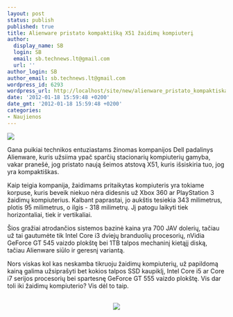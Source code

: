 ```yaml
---
layout: post
status: publish
published: true
title: Alienware pristato kompaktišką X51 žaidimų kompiuterį
author:
  display_name: SB
  login: SB
  email: sb.technews.lt@gmail.com
  url: ''
author_login: SB
author_email: sb.technews.lt@gmail.com
wordpress_id: 6293
wordpress_url: http://localhost/site/new/alienware_pristato_kompaktiska_x51_zaidimu_kompiuteri/
date: '2012-01-18 15:59:48 +0200'
date_gmt: '2012-01-18 15:59:48 +0200'
categories:
- Naujienos
---
```

<div class="imgright"><img src="http://technews.lt/upload/alienwarex511.jpg"  /></div>
<p>Gana puikiai technikos entuziastams žinomas kompanijos Dell padalinys Alienware, kuris užsiima ypač sparčių stacionarių kompiuterių gamyba, vakar pranešė, jog pristato naują šeimos atstovą X51, kuris išsiskiria tuo, jog yra kompaktiškas.</p>
<p>Kaip teigia kompanija, žaidimams pritaikytas kompiuteris yra tokiame korpuse, kuris beveik niekuo nėra didesnis už Xbox 360 ar PlayStation 3 žaidimų kompiuterius. Kalbant paprastai, jo aukštis tesiekia 343 milimetrus, plotis 95 milimetrus, o ilgis - 318 milimetrų. Jį patogu laikyti tiek horizontaliai, tiek ir vertikaliai.</p>
<p>Šios gražiai atrodančios sistemos bazinė kaina yra 700 JAV dolerių, tačiau už tai gautumėte tik Intel Core i3 dviejų branduolių procesorių, nVidia GeForce GT 545 vaizdo plokštę bei 1TB talpos mechaninį kietąjį diską, tačiau Alienware siūlo ir geresnį variantą.</p>
<p>Nors viskas kol kas neskamba tikruoju žaidimų kompiuterių, už papildomą kainą galima užsiprašyti bet kokios talpos SSD kaupiklį, Intel Core i5 ar Core i7 serijos procesorių bei spartesnę GeForce GT 555 vaizdo plokštę. Vis dar toli iki žaidimų kompiuterio? Vis dėl to taip.</p>
<p><center><br /><img src="http://technews.lt/upload/alienwarex512.jpg" /><br /></center></p>
